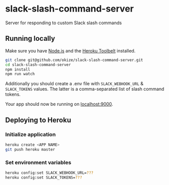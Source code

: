 # slack-slash-command-server

Server for responding to custom Slack slash commands

## Running locally

Make sure you have [Node.js](http://nodejs.org/) and the [Heroku Toolbelt](https://toolbelt.heroku.com/) installed.

```sh
git clone git@github.com/okize/slack-slash-command-server.git
cd slack-slash-command-server
npm install
npm run watch
```

Additionally you should create a .env file with `SLACK_WEBHOOK_URL` & `SLACK_TOKENS` values. The latter is a comma-separated list of slash command tokens.

Your app should now be running on [localhost:9000](http://localhost:9000/).

## Deploying to Heroku

### Initialize application

```sh
heroku create <APP NAME>
git push heroku master
```

### Set environment variables

```sh
heroku config:set SLACK_WEBHOOK_URL=???
heroku config:set SLACK_TOKENS=???
```
